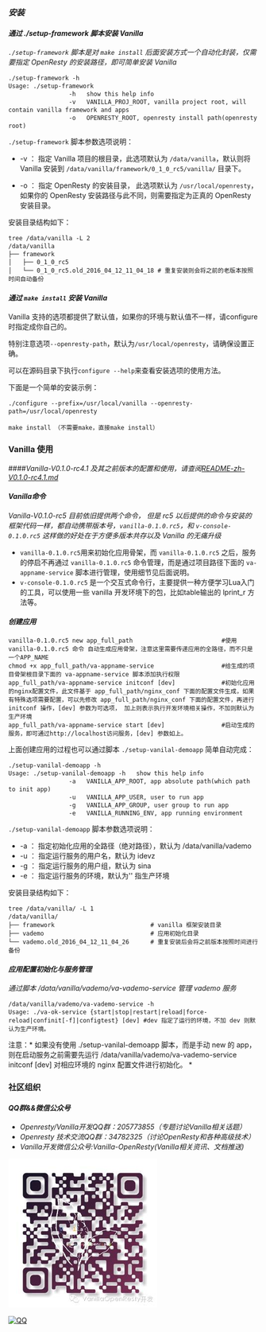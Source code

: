 ### *安装*

#### *通过 ./setup-framework 脚本安装 Vanilla*

*`./setup-framework` 脚本是对 `make install` 后面安装方式一个自动化封装，仅需要指定 OpenResty 的安装路径，即可简单安装 Vanilla*

```
./setup-framework -h
Usage: ./setup-framework
                 -h   show this help info
                 -v   VANILLA_PROJ_ROOT, vanilla project root, will contain vanilla framework and apps
                 -o   OPENRESTY_ROOT, openresty install path(openresty root)
```

`./setup-framework` 脚本参数选项说明：

- -v ： 指定 Vanilla 项目的根目录，此选项默认为 `/data/vanilla`，默认则将 Vanilla 安装到 `/data/vanilla/framework/0_1_0_rc5/vanilla/` 目录下。

- -o ： 指定 OpenResty 的安装目录， 此选项默认为 `/usr/local/openresty`， 如果你的 OpenResty 安装路径与此不同，则需要指定为正真的 OpenResty 安装目录。

安装目录结构如下：

```
tree /data/vanilla -L 2
/data/vanilla
├── framework
│   ├── 0_1_0_rc5
│   └── 0_1_0_rc5.old_2016_04_12_11_04_18 # 重复安装则会将之前的老版本按照时间自动备份
```

#### *通过 ```make install``` 安装 Vanilla*

Vanilla 支持的选项都提供了默认值，如果你的环境与默认值不一样，请configure时指定成你自己的。

特别注意选项```--openresty-path```，默认为```/usr/local/openresty```，请确保设置正确。

可以在源码目录下执行```configure --help```来查看安装选项的使用方法。

下面是一个简单的安装示例：

```
./configure --prefix=/usr/local/vanilla --openresty-path=/usr/local/openresty

make install （不需要make，直接make install）
```


### Vanilla 使用

####*Vanilla-V0.1.0-rc4.1 及其之前版本的配置和使用，请查阅[README-zh-V0.1.0-rc4.1.md](README/README-zh-V0.1.0-rc4.1.md)*

#### *Vanilla命令*

*Vanilla-V0.1.0-rc5 目前依旧提供两个命令， 但是 rc5 以后提供的命令与安装的框架代码一样，都自动携带版本号，```vanilla-0.1.0.rc5```，和 ```v-console-0.1.0.rc5``` 这样做的好处在于方便多版本共存以及 Vanilla 的无痛升级*
- ```vanilla-0.1.0.rc5```用来初始化应用骨架，而 `vanilla-0.1.0.rc5` 之后，服务的停启不再通过 `vanilla-0.1.0.rc5` 命令管理，而是通过项目路径下面的 `va-appname-service` 脚本进行管理，使用细节见后面说明。
- ```v-console-0.1.0.rc5``` 是一个交互式命令行，主要提供一种方便学习Lua入门的工具，可以使用一些 vanilla 开发环境下的包，比如table输出的 lprint_r 方法等。

#### *创建应用*
```
vanilla-0.1.0.rc5 new app_full_path							#使用 vanilla-0.1.0.rc5 命令 自动生成应用骨架，注意这里需要传递应用的全路径，而不只是一个APP_NAME
chmod +x app_full_path/va-appname-service					#给生成的项目骨架根目录下面的 va-appname-service 脚本添加执行权限
app_full_path/va-appname-service initconf [dev]				#初始化应用的nginx配置文件，此文件基于 app_full_path/nginx_conf 下面的配置文件生成，如果有特殊选项需要配置，可以先修改 app_full_path/nginx_conf 下面的配置文件，再进行 initconf 操作，[dev] 参数为可选项， 加上则表示执行开发环境相关操作，不加则默认为生产环境
app_full_path/va-appname-service start [dev]				#启动生成的服务，即可通过http://localhost访问服务，[dev] 参数如上。
```
上面创建应用的过程也可以通过脚本 `./setup-vanilal-demoapp` 简单自动完成：
```
./setup-vanilal-demoapp -h
Usage: ./setup-vanilal-demoapp -h   show this help info
                 -a   VANILLA_APP_ROOT, app absolute path(which path to init app)
                 -u   VANILLA_APP_USER, user to run app
                 -g   VANILLA_APP_GROUP, user group to run app
                 -e   VANILLA_RUNNING_ENV, app running environment
```
`./setup-vanilal-demoapp` 脚本参数选项说明：
- -a ： 指定初始化应用的全路径（绝对路径），默认为 /data/vanilla/vademo
- -u ： 指定运行服务的用户名，默认为 idevz
- -g ： 指定运行服务的用户组，默认为 sina
- -e ： 指定运行服务的环境，默认为'' 指生产环境

安装目录结构如下：

```
tree /data/vanilla/ -L 1
/data/vanilla/
├── framework 							# vanilla 框架安装目录
├── vademo 								# 应用初始化目录
└── vademo.old_2016_04_12_11_04_26 		# 重复安装后会将之前版本按照时间进行备份
```

#### *应用配置初始化与服务管理*
*通过脚本 /data/vanilla/vademo/va-vademo-service 管理 vademo 服务*

```
/data/vanilla/vademo/va-vademo-service -h
Usage: ./va-ok-service {start|stop|restart|reload|force-reload|confinit[-f]|configtest} [dev] #dev 指定了运行的环境，不加 dev 则默认为生产环境。
```

注意：* 如果没有使用 ./setup-vanilal-demoapp 脚本，而是手动 new 的 app， 则在启动服务之前需要先运行 /data/vanilla/vademo/va-vademo-service initconf [dev] 对相应环境的 nginx 配置文件进行初始化。  *



### 社区组织
#### *QQ群&&微信公众号*
- *Openresty/Vanilla开发QQ群：205773855（专题讨论Vanilla相关话题）*
- *Openresty 技术交流QQ群：34782325（讨论OpenResty和各种高级技术）*
- *Vanilla开发微信公众号:Vanilla-OpenResty(Vanilla相关资讯、文档推送)*

![vanilla](va_c.jpeg)

[![QQ](http://pub.idqqimg.com/wpa/images/group.png)](http://shang.qq.com/wpa/qunwpa?idkey=673157ee0f0207ce2fb305d15999225c5aa967e88913dfd651a8cf59e18fd459)